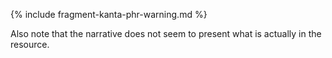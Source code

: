 {% include fragment-kanta-phr-warning.md %}

Also note that the narrative does not seem to present what is actually in the resource.
